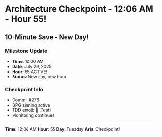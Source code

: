 # Architecture Checkpoint - 12:06 AM - Hour 55!

## 10-Minute Save - New Day!

### Milestone Update
- **Time**: 12:06 AM
- **Date**: July 29, 2025
- **Hour**: 55 ACTIVE!
- **Status**: New day, new hour

### Checkpoint Info
- Commit #276
- GPG signing active
- TDD emoji: 🧪 (Test)
- Monitoring continues

---

**Time**: 12:06 AM
**Hour**: 55
**Day**: Tuesday
**Aria**: Checkpoint!